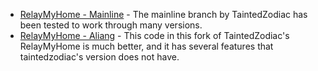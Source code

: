 - [RelayMyHome - Mainline](https://github.com/taintedzodiac/relaymyhome) - The mainline branch by TaintedZodiac has been tested to work through many versions.
- [RelayMyHome - Aliang](https://github.com/aliang/relaymyhome) - This code in this fork of TaintedZodiac's RelayMyHome is much better, and it has several features that taintedzodiac's version does not have.
